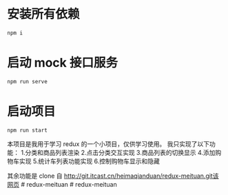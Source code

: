 # 安装所有依赖

```bash
npm i
```

# 启动 mock 接口服务

```bash
npm run serve
```

# 启动项目

```bash
npm run start

```

本项目是我用于学习 redux 的一个小项目，仅供学习使用。
我只实现了以下功能： 1.分类和商品列表渲染 2.点击分类交互实现 3.商品列表的切换显示 4.添加购物车实现 5.统计车列表功能实现 6.控制购物车显示和隐藏

其余功能是 clone 自 http://git.itcast.cn/heimaqianduan/redux-meituan.git该网页
#   r e d u x - m e i t u a n  
 #   r e d u x - m e i t u a n  
 